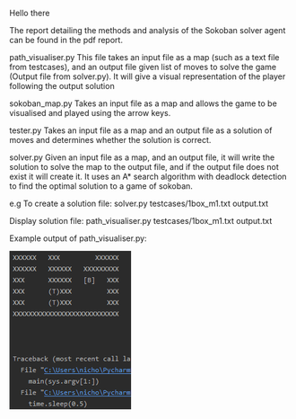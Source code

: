 Hello there

The report detailing the methods and analysis of the Sokoban solver agent can be found in the pdf report. 

path_visualiser.py
This file takes an input file as a map (such as a text file from testcases), and an output file given list of moves to solve the game (Output file from solver.py). It will give a visual representation of the player following the output solution

sokoban_map.py 
Takes an input file as a map and allows the game to be visualised and played using the arrow keys.

tester.py
Takes an input file as a map and an output file as a solution of moves and determines whether the solution is correct.

solver.py
Given an input file as a map, and an output file, it will write the solution to solve the map to the output file, and if the output file does not exist it will create it. It uses an A* search algorithm with deadlock detection to find the optimal solution to a game of sokoban.


e.g 
To create a solution file:
solver.py testcases/1box_m1.txt output.txt

Display solution file:
path_visualiser.py testcases/1box_m1.txt output.txt

Example output of path_visualiser.py:

![](backups/gif.gif)
